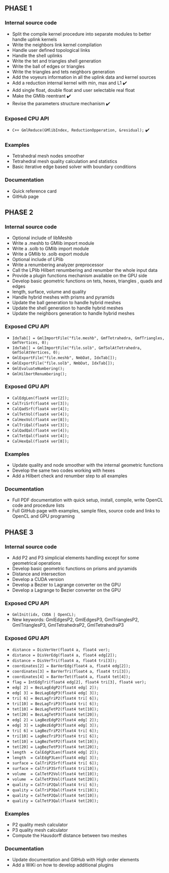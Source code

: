 
## PHASE 1

### Internal source code

- Split the compile kernel procedure into separate modules to better handle uplink kernels
- Write the neighbors link kernel compilation
- Handle user defined topological links
- Handle the shell uplinks
- Write the tet and triangles shell generation
- Write the ball of edges or triangles
- Write the triangles and tets neighbors generation
- Add the voyeurs information in all the uplink data and kernel sources
- Add a reduction internal kernel with min, max and L1 :heavy_check_mark:
- Add single float, double float and user selectable real float
- Make the GMlib reentrant :heavy_check_mark:
- Revise the parameters structure mechanism :heavy_check_mark:

### Exposed CPU API

- `C++ GmlReduce(GMlibIndex, ReductionOpperation, &residual);` :heavy_check_mark:

### Examples

- Tetrahedral mesh nodes smoother
- Tetrahedral mesh quality calculation and statistics
- Basic iterative edge based solver with boundary conditions

### Documentation

- Quick reference card
- GitHub page

## PHASE 2

### Internal source code

- Optional include of libMeshb
- Write a .meshb to GMlib import module
- Write a .solb to GMlib import module
- Write a GMlib to .solb export module
- Optional include of LPlib
- Write a renumbering analyzer preprocessor
- Call the LPlib Hilbert renumbering and renumber the whole input data
- Provide a plugin functions mechanism available on the GPU side
- Develop basic geometric functions on tets, hexes, triangles , quads and edges
- length, surface, volume and quality
- Handle hybrid meshes with prisms and pyramids
- Update the ball generation to handle hybrid meshes
- Update the shell generation to handle hybrid meshes
- Update the neighbors generation to handle hybrid meshes

### Exposed CPU API

- `IdxTab[] = GmlImportFile("file.meshb", GmfTetrahedra, GmfTriangles, GmfVertices, 0);`
- `IdxTab[] = GmlImportFile("file.solb", GmfSolAtTetrahedra, GmfSolAtVertices, 0);`
- `GmlExportFile("file.meshb", NmbDat, IdxTab[]);`
- `GmlExportFile("file.solb", NmbDat, IdxTab[]);`
- `GmlEvaluateNumbering();`
- `GmlHilbertRenumbering();`

### Exposed GPU API

- `CalEdgLen(float4 ver[2]);`
- `CalTriSrf(float4 ver[3]);`
- `CalQadSrf(float4 ver[4]);`
- `CalTetVol(float4 ver[4]);`
- `CalHexVol(float4 ver[8]);`
- `CalTriQal(float4 ver[3]);`
- `CalQadQal(float4 ver[4]);`
- `CalTetQal(float4 ver[4]);`
- `CalHexQal(float4 ver[8]);`

### Examples

- Update quality and node smoother with the internal geometric functions
- Develop the same two codes working with hexes
- Add a Hilbert check and renumber step to all examples

### Documentation

- Full PDF documentation with quick setup, install, compile, write OpenCL code and procedure lists
- Full GitHub page with examples, sample files, source code and links to OpenCL and GPU programing

## PHASE 3

### Internal source code

- Add P2 and P3 simplicial elements handling except for some geometrical operations
- Develop basic geometric functions on prisms and pyramids
- Distance and intersection
- Develop a CUDA version
- Develop a Bezier to Lagrange converter on the GPU
- Develop a Lagrange to Bezier converter on the GPU

### Exposed CPU API

- `GmlInit(idx, CUDA | OpenCL);`
- New keywords: GmlEdgesP2, GmlEdgesP3, GmlTrianglesP2, GmlTrianglesP3, GmlTetrahedraP2, GmlTetrahedraP3

### Exposed GPU API

- `distance = DisVerVer(float4 a, float4 ver);`
- `distance = DisVerEdg(float4 a, float4 edg[2]);`
- `distance = DisVerTri(float4 a, float4 tri[3]);`
- `coordinates[2] = BarVerEdg(float4 a, float4 edg[2]);`
- `coordinates[3] = BarVerTri(float4 a, float4 tri[3]);`
- `coordinates[4] = BarVerTet(float4 a, float4 tet[4]);`
- `flag = IntEdgTri(float4 edg[2], float4 tri[3], float4 ver);`
- `edg[ 2] = BezLagEdgP2(float4 edg[ 2]);`
- `edg[ 3] = BezLagEdgP3(float4 edg[ 3]);`
- `tri[ 6] = BezLagTriP2(float4 tri[ 6]);`
- `tri[10] = BezLagTriP3(float4 tri[ 6]);`
- `tet[10] = BezLagTetP2(float4 tet[10]);`
- `tet[20] = BezLagTetP3(float4 tet[20]);`
- `edg[ 2] = LagBezEdgP2(float4 edg[ 2]);`
- `edg[ 3] = LagBezEdgP3(float4 edg[ 3]);`
- `tri[ 6] = LagBezTriP2(float4 tri[ 6]);`
- `tri[10] = LagBezTriP3(float4 tri[ 6]);`
- `tet[10] = LagBezTetP2(float4 tet[10]);`
- `tet[20] = LagBezTetP3(float4 tet[20]);`
- `length  = CalEdgP2Len(float4 edg[ 2]);`
- `length  = CalEdgP3Len(float4 edg[ 3]);`
- `surface = CalTriP2Srf(float4 tri[ 6]);`
- `surface = CalTriP3Srf(float4 tri[10]);`
- `volume  = CalTetP2Vol(float4 tet[10]);`
- `volume  = CalTetP3Vol(float4 tet[20]);`
- `quality = CalTriP2Qal(float4 tri[ 6]);`
- `quality = CalTriP3Qal(float4 tri[10]);`
- `quality = CalTetP2Qal(float4 tet[10]);`
- `quality = CalTetP3Qal(float4 tet[20]);`

### Examples

- P2 quality mesh calculator
- P3 quality mesh calculator
- Compute the Hausdorff distance between two meshes

### Documentation

- Update documentation and GitHub with High order elements
- Add a WiKi on how to develop additional plugins
